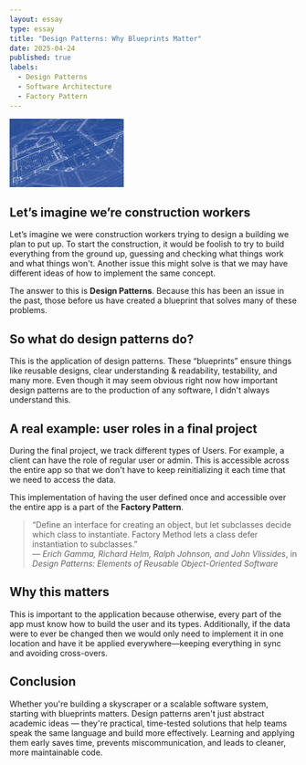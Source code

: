```yaml
---
layout: essay
type: essay
title: "Design Patterns: Why Blueprints Matter"
date: 2025-04-24
published: true
labels:
  - Design Patterns
  - Software Architecture
  - Factory Pattern
---
```


<img width="200px" class="rounded float-start pe-4" src="../img/desing-pattern/blueprint.jpg">

## Let’s imagine we’re construction workers

Let’s imagine we were construction workers trying to design a building we plan to put up. To start the construction, it would be foolish to try to build everything from the ground up, guessing and checking what things work and what things won't. Another issue this might solve is that we may have different ideas of how to implement the same concept.

The answer to this is **Design Patterns**. Because this has been an issue in the past, those before us have created a blueprint that solves many of these problems.

## So what do design patterns do?

This is the application of design patterns. These “blueprints” ensure things like reusable designs, clear understanding & readability, testability, and many more. Even though it may seem obvious right now how important design patterns are to the production of any software, I didn't always understand this.

## A real example: user roles in a final project

During the final project, we track different types of Users. For example, a client can have the role of regular user or admin. This is accessible across the entire app so that we don't have to keep reinitializing it each time that we need to access the data.

This implementation of having the user defined once and accessible over the entire app is a part of the **Factory Pattern**.

> “Define an interface for creating an object, but let subclasses decide which class to instantiate. Factory Method lets a class defer instantiation to subclasses.”  
> — *Erich Gamma, Richard Helm, Ralph Johnson, and John Vlissides*, in *Design Patterns: Elements of Reusable Object-Oriented Software*

## Why this matters

This is important to the application because otherwise, every part of the app must know how to build the user and its types. Additionally, if the data were to ever be changed then we would only need to implement it in one location and have it be applied everywhere—keeping everything in sync and avoiding cross-overs.

## Conclusion

Whether you're building a skyscraper or a scalable software system, starting with blueprints matters. Design patterns aren't just abstract academic ideas — they're practical, time-tested solutions that help teams speak the same language and build more effectively. Learning and applying them early saves time, prevents miscommunication, and leads to cleaner, more maintainable code.
